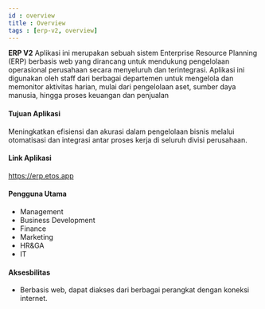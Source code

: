 ```yaml
---
id : overview
title : Overview
tags : [erp-v2, overview]
---
```

**ERP V2** Aplikasi ini merupakan sebuah sistem Enterprise Resource Planning (ERP) berbasis web yang dirancang untuk mendukung pengelolaan operasional perusahaan secara menyeluruh dan terintegrasi. Aplikasi ini digunakan oleh staff dari berbagai departemen untuk mengelola dan memonitor aktivitas harian, mulai dari pengelolaan aset, sumber daya manusia, hingga proses keuangan dan penjualan


#### Tujuan Aplikasi
Meningkatkan efisiensi dan akurasi dalam pengelolaan bisnis melalui otomatisasi dan integrasi antar proses kerja di seluruh divisi perusahaan.

#### Link Aplikasi
https://erp.etos.app

#### Pengguna Utama
- Management
- Business Development
- Finance
- Marketing
- HR&GA
- IT

#### Aksesbilitas
- Berbasis web, dapat diakses dari berbagai perangkat dengan koneksi internet.